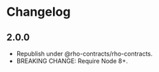 # Changelog

## 2.0.0

- Republish under @rho-contracts/rho-contracts.
- BREAKING CHANGE: Require Node 8+.

